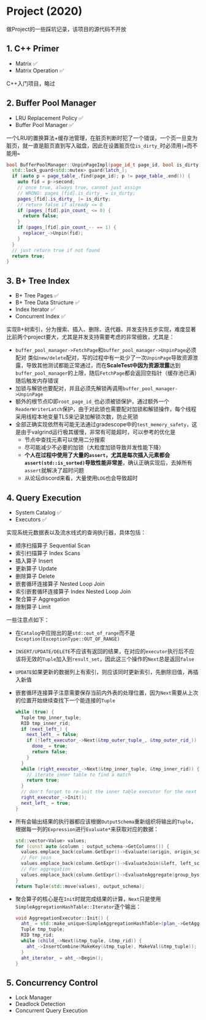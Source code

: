 # Project (2020)

做Project的一些踩坑记录，该项目的源代码不开放

## 1. **C++ Primer**

- Matrix ✅
- Matrix Operation ✅

C++入门项目，略过

## 2. **Buffer Pool Manager**

- LRU Replacement Policy ✅
- Buffer Pool Manager ✅

一个LRU的置换算法+缓存池管理，在脏页判断时犯了一个错误，一个页一旦变为脏页，就一直是脏页直到写入磁盘，因此在设置脏页位`is_dirty_`时必须用`|=`而不能用`=`

```C++
bool BufferPoolManager::UnpinPageImpl(page_id_t page_id, bool is_dirty) {
  std::lock_guard<std::mutex> guard(latch_);
  if (auto p = page_table_.find(page_id); p != page_table_.end()) {
    auto fid = p->second;
    // once true, always true, cannot just assign
    // WRONG: pages_[fid].is_dirty_ = is_dirty;
    pages_[fid].is_dirty_ |= is_dirty;
    // return false if already <= 0
    if (pages_[fid].pin_count_ <= 0) {
      return false;
    }
    if (pages_[fid].pin_count_-- == 1) {
      replacer_->Unpin(fid);
    }
  }
  // just return true if not found
  return true;
}
```

## 3. **B+ Tree Index**

- B+ Tree Pages ✅
- B+ Tree Data Structure ✅
- Index Iterator ✅
- Concurrent Index ✅

实现B+树索引，分为搜索、插入、删除、迭代器、并发支持五步实现，难度显著比前两个project要大，尤其是并发支持需要考虑的非常细致，尤其是：

- `buffer_pool_manager->FetchPage`和`buffer_pool_manager->UnpinPage`必须配对
  类似`new/delete`配对，写的过程中有一处少了一次`UnpinPage`导致资源泄露，导致其他测试都能正常通过，而在**ScaleTest中因为资源泄露**达到`buffer_pool_manager`的上限，随后`FetchPage`都会返回空指针（缓存池已满）随后触发内存错误
- 加锁与解锁也要配对，并且必须先解锁再调用`buffer_pool_manager->UnpinPage`
- 额外的根节点ID即`root_page_id_`也必须被锁保护，通过额外一个`ReaderWriterLatch`保护，由于对此锁也需要配对加锁和解锁操作，每个线程采用线程本地变量TLS来记录加解锁次数，防止死锁
- 全部正确实现依然有可能无法通过gradescope中的`test_memory_safety`，这是由于valgrind运行极其缓慢，非常有可能超时，可以参考的优化是
  - 节点中查找元素可以使用二分搜索
  - 尽可能减少不必要的加锁（大粒度加锁导致并发性能下降）
  - **个人在过程中使用了大量的`assert`，尤其是每次插入元素都会`assert(std::is_sorted)`导致性能非常差**，确认正确实现后，去掉所有`assert`就解决了超时问题
  - 从论坛discord来看，大量使用`LOG`也会导致超时

## 4. **Query Execution**

- System Catalog ✅
- Executors ✅

实现系统元数据表以及流水线式的查询执行器，具体包括：

- 顺序扫描算子 Sequential Scan
- 索引扫描算子 Index Scans
- 插入算子 Insert
- 更新算子 Update
- 删除算子 Delete
- 嵌套循环连接算子 Nested Loop Join
- 索引嵌套循环连接算子 Index Nested Loop Join
- 聚合算子 Aggregation
- 限制算子 Limit

一些注意点如下：

- 在`Catalog`中应抛出的是`std::out_of_range`而不是`Exception(ExceptionType::OUT_OF_RANGE)`
- `INSERT/UPDATE/DELETE`不应该有返回的结果，在对应的`executor`执行后不应该将无效的`Tuple`加入到`result_set`，因此这三个操作的`Next`总是返回`false`
- `UPDATE`如果更新的数据列上有索引，则应该同时更新索引，先删除旧值，再插入新值
- 嵌套循环连接算子注意需要保存当前内外表的处理位置，因为`Next`需要从上次的位置开始继续查找下一个能连接的`Tuple`

    ```C++
    while (true) {
      Tuple tmp_inner_tuple;
      RID tmp_inner_rid;
      if (next_left_) {
        next_left_ = false;
        if (!left_executor_->Next(&tmp_outer_tuple_, &tmp_outer_rid_)) {
          done_ = true;
          return false;
        }
      }
      while (right_executor_->Next(&tmp_inner_tuple, &tmp_inner_rid)) {
        // iterate inner table to find a match
        return true;
      }
      // don't forget to re-init the inner table executor for the next re-iteration
      right_executor_->Init();
      next_left_ = true;
    }
    ```

- 所有会输出结果的执行器都应该根据`OutputSchema`重新组织将输出的`Tuple`，根据每一列的`Expression`进行`Evaluate*`来获取对应的数据：

    ```C++
    std::vector<Value> values;
    for (const auto &column : output_schema->GetColumns()) {
      values.emplace_back(column.GetExpr()->Evaluate(&origin, origin_schema));
      // For join
      values.emplace_back(column.GetExpr()->EvaluateJoin(&left, left_schema, &right, right_schema));
      // For aggregation
      values.emplace_back(column.GetExpr()->EvaluateAggregate(group_bys, aggregates));
    }
    return Tuple(std::move(values), output_schema);
    ```

- 聚合算子的核心是在`Init`时就完成结果的计算，`Next`只是使用`SimpleAggregationHashTable::Iterator`逐个输出：

    ```C++
    void AggregationExecutor::Init() {
      aht_ = std::make_unique<SimpleAggregationHashTable>(plan_->GetAggregates(), plan_->GetAggregateTypes());
      Tuple tmp_tuple;
      RID tmp_rid;
      while (child_->Next(&tmp_tuple, &tmp_rid)) {
        aht_->InsertCombine(MakeKey(&tmp_tuple), MakeVal(&tmp_tuple));
      }
      aht_iterator_ = aht_->Begin();
    }
    ```

## 5. **Concurrency Control**

- Lock Manager
- Deadlock Detection
- Concurrent Query Execution
